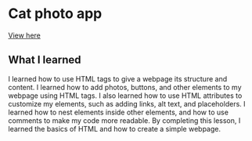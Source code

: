 # Cat photo app
[View here](https://hafizuddin-a.github.io/responsive-web-design/cat-photo-app/)

## What I learned
I learned how to use HTML tags to give a webpage its structure and content. I learned how to add photos, buttons, and other elements to my webpage using HTML tags. I also learned how to use HTML attributes to customize my elements, such as adding links, alt text, and placeholders. I learned how to nest elements inside other elements, and how to use comments to make my code more readable. By completing this lesson, I learned the basics of HTML and how to create a simple webpage.
